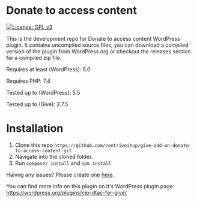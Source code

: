 # Donate to access content

[![License: GPL v3](https://img.shields.io/badge/License-GPLv3-blue.svg)](https://www.gnu.org/licenses/gpl-3.0)

This is the development repo for Donate to access content WordPress plugin. It contains uncompiled source files, you can download a compiled version of the plugin from WordPress.org or checkout the releases section for a compiled zip file.

Requires at least (WordPress): 5.0

Requires PHP: 7.4

Tested up to (WordPress): 5.5

Tested up to (Give): 2.7.5

# Installation

1.  Clone this repo `https://github.com/contriveitup/give-add-on-donate-to-access-content.git`
2.  Navigate into the cloned folder.
3.  Run `composer install` and `npm install`

Haivng any issues? Please create one [here](https://github.com/contriveitup/give-add-on-donate-to-access-content/issues).

You can find more info on this plugin on it's WordPress plugin page: https://wordpress.org/plugins/cip-dtac-for-give/
